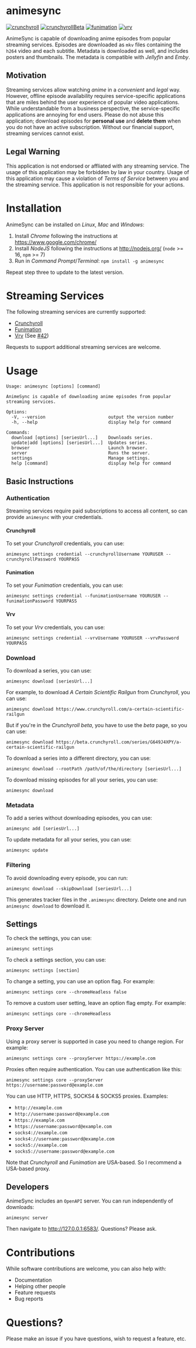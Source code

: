 # animesync

[![crunchyroll](https://github.com/Deathspike/animesync/actions/workflows/crunchyroll.yml/badge.svg)](https://github.com/Deathspike/animesync/actions)
[![crunchyrollBeta](https://github.com/Deathspike/animesync/actions/workflows/crunchyrollBeta.yml/badge.svg)](https://github.com/Deathspike/animesync/actions)
[![funimation](https://github.com/Deathspike/animesync/actions/workflows/funimation.yml/badge.svg)](https://github.com/Deathspike/animesync/actions)
[![vrv](https://github.com/Deathspike/animesync/actions/workflows/vrv.yml/badge.svg)](https://github.com/Deathspike/animesync/actions)

AnimeSync is capable of downloading anime episodes from popular streaming services. Episodes are downloaded as `mkv` files containing the `h264` video and each subtitle. Metadata is downloaded as well, and includes posters and thumbnails. The metadata is compatible with *Jellyfin* and *Emby*.

## Motivation

Streaming services allow watching *anime* in a *convenient* and *legal* way. However, offline episode availability requires service-specific applications that are miles behind the user experience of popular video applications. While understandable from a business perspective, the service-specific applications are annoying for end users. Please do not abuse this application; download episodes for **personal use** and **delete them** when you do not have an active subscription. Without our financial support, streaming services cannot exist.

## Legal Warning

This application is not endorsed or affliated with any streaming service. The usage of this application may be forbidden by law in your country. Usage of this application may cause a violation of *Terms of Service* between you and the streaming service. This application is not responsible for your actions.

# Installation

AnimeSync can be installed on *Linux*, *Mac* and *Windows*:

1. Install *Chrome* following the instructions at https://www.google.com/chrome/
2. Install *NodeJS* following the instructions at http://nodejs.org/ (`node` >= 16, `npm` >= 7)
3. Run in *Command Prompt*/*Terminal*: `npm install -g animesync`

Repeat step three to update to the latest version.

# Streaming Services

The following streaming services are currently supported:

* [Crunchyroll](https://www.crunchyroll.com/)
* [Funimation](https://www.funimation.com/)
* [Vrv](https://vrv.co/) (See [#42](https://github.com/Deathspike/animesync/issues/42))

Requests to support additional streaming services are welcome.

# Usage

```
Usage: animesync [options] [command]

AnimeSync is capable of downloading anime episodes from popular streaming services.

Options:
  -V, --version                        output the version number
  -h, --help                           display help for command

Commands:
  download [options] [seriesUrl...]    Downloads series.
  update|add [options] [seriesUrl...]  Updates series.
  browser                              Launch browser.
  server                               Runs the server.
  settings                             Manage settings.
  help [command]                       display help for command
```

## Basic Instructions

### Authentication

Streaming services require paid subscriptions to access all content, so can provide `animesync` with your credentials.

#### Crunchyroll

To set your *Crunchyroll* credentials, you can use:

    animesync settings credential --crunchyrollUsername YOURUSER --crunchyrollPassword YOURPASS

#### Funimation

To set your *Funimation* credentials, you can use:

    animesync settings credential --funimationUsername YOURUSER --funimationPassword YOURPASS

#### Vrv

To set your *Vrv* credentials, you can use:

    animesync settings credential --vrvUsername YOURUSER --vrvPassword YOURPASS

### Download

To download a series, you can use:

    animesync download [seriesUrl...]

For example, to download *A Certain Scientific Railgun* from *Crunchyroll*, you can use:

    animesync download https://www.crunchyroll.com/a-certain-scientific-railgun

But if you're in the *Crunchyroll beta*, you have to use the *beta* page, so you can use:

    animesync download https://beta.crunchyroll.com/series/G649J4XPY/a-certain-scientific-railgun

To download a series into a different directory, you can use:

    animesync download --rootPath /path/of/the/directory [seriesUrl...]

To download missing episodes for all your series, you can use:

    animesync download

### Metadata

To add a series without downloading episodes, you can use:

    animesync add [seriesUrl...]
    
To update metadata for all your series, you can use:

    animesync update

### Filtering

To avoid downloading every episode, you can run:

    animesync download --skipDownload [seriesUrl...]

This generates tracker files in the `.animesync` directory. Delete one and run `animesync download` to download it.

## Settings

To check the settings, you can use:

    animesync settings

To check a settings section, you can use:

    animesync settings [section]

To change a setting, you can use an option flag. For example:

    animesync settings core --chromeHeadless false

To remove a custom user setting, leave an option flag empty. For example:

    animesync settings core --chromeHeadless 

### Proxy Server

Using a proxy server is supported in case you need to change region. For example:

    animesync settings core --proxyServer https://example.com

Proxies often require authentication. You can use authentication like this:

    animesync settings core --proxyServer https://username:password@example.com

You can use HTTP, HTTPS, SOCKS4 & SOCKS5 proxies. Examples:

* `http://example.com`
* `http://username:password@example.com`
* `https://example.com`
* `https://username:password@example.com`
* `socks4://example.com`
* `socks4://username:password@example.com`
* `socks5://example.com`
* `socks5://username:password@example.com`

Note that *Crunchyroll* and *Funimation* are USA-based. So I recommend a USA-based proxy.

## Developers

AnimeSync includes an `OpenAPI` server. You can run independently of downloads:

    animesync server

Then navigate to http://127.0.0.1:6583/. Questions? Please ask.

# Contributions

While software contributions are welcome, you can also help with:

* Documentation
* Helping other people
* Feature requests
* Bug reports

# Questions?

Please make an issue if you have questions, wish to request a feature, etc.
